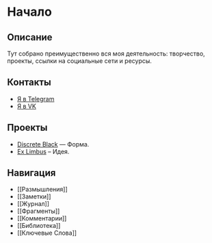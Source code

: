 # Начало

## Описание
Тут собрано преимущественно вся моя деятельность: творчество, проекты, ссылки на социальные сети и ресурсы.

## Контакты
* [Я в Telegram](https://t.me/GenrihGrigoryan)
* [Я в VK](https://t.me/GenrihGrigoryan)

## Проекты
* [Discrete Black](https://t.me/GenrihGrigoryan) — Форма.
* [Ex Limbus](https://t.me/GenrihGrigoryan) – Идея.

## Навигация
* [[Размышления]]
* [[Заметки]]
* [[Журнал]]
* [[Фрагменты]]
* [[Комментарии]]
* [[Библиотека]]
* [[Ключевые Слова]]


